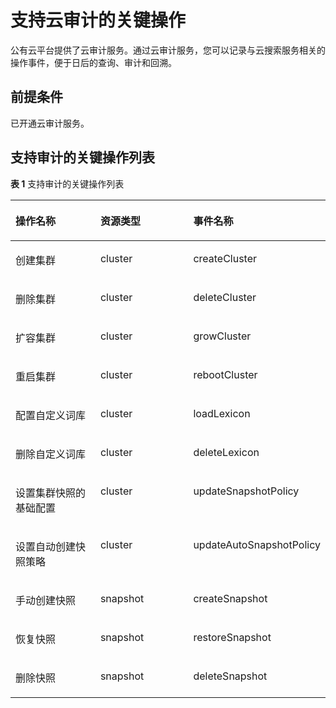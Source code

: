# 支持云审计的关键操作<a name="css_01_0050"></a>

公有云平台提供了云审计服务。通过云审计服务，您可以记录与云搜索服务相关的操作事件，便于日后的查询、审计和回溯。

## 前提条件<a name="section1294215503448"></a>

已开通云审计服务。

## 支持审计的关键操作列表<a name="section1929413643210"></a>

**表 1**  支持审计的关键操作列表

<a name="table4269161914718"></a>
<table><thead align="left"><tr id="row1226931920470"><th class="cellrowborder" valign="top" width="33.33333333333333%" id="mcps1.2.4.1.1"><p id="p1726971910478"><a name="p1726971910478"></a><a name="p1726971910478"></a>操作名称</p>
</th>
<th class="cellrowborder" valign="top" width="33.33333333333333%" id="mcps1.2.4.1.2"><p id="p18269101964712"><a name="p18269101964712"></a><a name="p18269101964712"></a>资源类型</p>
</th>
<th class="cellrowborder" valign="top" width="33.33333333333333%" id="mcps1.2.4.1.3"><p id="p9269101924714"><a name="p9269101924714"></a><a name="p9269101924714"></a>事件名称</p>
</th>
</tr>
</thead>
<tbody><tr id="row9269191904711"><td class="cellrowborder" valign="top" width="33.33333333333333%" headers="mcps1.2.4.1.1 "><p id="p119147155417"><a name="p119147155417"></a><a name="p119147155417"></a>创建集群</p>
</td>
<td class="cellrowborder" valign="top" width="33.33333333333333%" headers="mcps1.2.4.1.2 "><p id="p119577547"><a name="p119577547"></a><a name="p119577547"></a>cluster</p>
</td>
<td class="cellrowborder" valign="top" width="33.33333333333333%" headers="mcps1.2.4.1.3 "><p id="p1914718543"><a name="p1914718543"></a><a name="p1914718543"></a>createCluster</p>
</td>
</tr>
<tr id="row202699195472"><td class="cellrowborder" valign="top" width="33.33333333333333%" headers="mcps1.2.4.1.1 "><p id="p1991478543"><a name="p1991478543"></a><a name="p1991478543"></a>删除集群</p>
</td>
<td class="cellrowborder" valign="top" width="33.33333333333333%" headers="mcps1.2.4.1.2 "><p id="p891579547"><a name="p891579547"></a><a name="p891579547"></a>cluster</p>
</td>
<td class="cellrowborder" valign="top" width="33.33333333333333%" headers="mcps1.2.4.1.3 "><p id="p796710542"><a name="p796710542"></a><a name="p796710542"></a>deleteCluster</p>
</td>
</tr>
<tr id="row132691019134716"><td class="cellrowborder" valign="top" width="33.33333333333333%" headers="mcps1.2.4.1.1 "><p id="p4916711546"><a name="p4916711546"></a><a name="p4916711546"></a>扩容集群</p>
</td>
<td class="cellrowborder" valign="top" width="33.33333333333333%" headers="mcps1.2.4.1.2 "><p id="p291473545"><a name="p291473545"></a><a name="p291473545"></a>cluster</p>
</td>
<td class="cellrowborder" valign="top" width="33.33333333333333%" headers="mcps1.2.4.1.3 "><p id="p14912717548"><a name="p14912717548"></a><a name="p14912717548"></a>growCluster</p>
</td>
</tr>
<tr id="row1226931910475"><td class="cellrowborder" valign="top" width="33.33333333333333%" headers="mcps1.2.4.1.1 "><p id="p169107165416"><a name="p169107165416"></a><a name="p169107165416"></a>重启集群</p>
</td>
<td class="cellrowborder" valign="top" width="33.33333333333333%" headers="mcps1.2.4.1.2 "><p id="p1899745419"><a name="p1899745419"></a><a name="p1899745419"></a>cluster</p>
</td>
<td class="cellrowborder" valign="top" width="33.33333333333333%" headers="mcps1.2.4.1.3 "><p id="p209117205416"><a name="p209117205416"></a><a name="p209117205416"></a>rebootCluster</p>
</td>
</tr>
<tr id="row172695198478"><td class="cellrowborder" valign="top" width="33.33333333333333%" headers="mcps1.2.4.1.1 "><p id="p122691919144717"><a name="p122691919144717"></a><a name="p122691919144717"></a>配置自定义词库</p>
</td>
<td class="cellrowborder" valign="top" width="33.33333333333333%" headers="mcps1.2.4.1.2 "><p id="p17269131910477"><a name="p17269131910477"></a><a name="p17269131910477"></a>cluster</p>
</td>
<td class="cellrowborder" valign="top" width="33.33333333333333%" headers="mcps1.2.4.1.3 "><p id="p152691198473"><a name="p152691198473"></a><a name="p152691198473"></a>loadLexicon</p>
</td>
</tr>
<tr id="row1588020015214"><td class="cellrowborder" valign="top" width="33.33333333333333%" headers="mcps1.2.4.1.1 "><p id="p1788060135211"><a name="p1788060135211"></a><a name="p1788060135211"></a>删除自定义词库</p>
</td>
<td class="cellrowborder" valign="top" width="33.33333333333333%" headers="mcps1.2.4.1.2 "><p id="p4880130205213"><a name="p4880130205213"></a><a name="p4880130205213"></a>cluster</p>
</td>
<td class="cellrowborder" valign="top" width="33.33333333333333%" headers="mcps1.2.4.1.3 "><p id="p588010065219"><a name="p588010065219"></a><a name="p588010065219"></a>deleteLexicon</p>
</td>
</tr>
<tr id="row82091038523"><td class="cellrowborder" valign="top" width="33.33333333333333%" headers="mcps1.2.4.1.1 "><p id="p620910345218"><a name="p620910345218"></a><a name="p620910345218"></a>设置集群快照的基础配置</p>
</td>
<td class="cellrowborder" valign="top" width="33.33333333333333%" headers="mcps1.2.4.1.2 "><p id="p720911335214"><a name="p720911335214"></a><a name="p720911335214"></a>cluster</p>
</td>
<td class="cellrowborder" valign="top" width="33.33333333333333%" headers="mcps1.2.4.1.3 "><p id="p132091632524"><a name="p132091632524"></a><a name="p132091632524"></a>updateSnapshotPolicy</p>
</td>
</tr>
<tr id="row63504515528"><td class="cellrowborder" valign="top" width="33.33333333333333%" headers="mcps1.2.4.1.1 "><p id="p93502505212"><a name="p93502505212"></a><a name="p93502505212"></a>设置自动创建快照策略</p>
</td>
<td class="cellrowborder" valign="top" width="33.33333333333333%" headers="mcps1.2.4.1.2 "><p id="p1235016565220"><a name="p1235016565220"></a><a name="p1235016565220"></a>cluster</p>
</td>
<td class="cellrowborder" valign="top" width="33.33333333333333%" headers="mcps1.2.4.1.3 "><p id="p535015165219"><a name="p535015165219"></a><a name="p535015165219"></a>updateAutoSnapshotPolicy</p>
</td>
</tr>
<tr id="row17755199175217"><td class="cellrowborder" valign="top" width="33.33333333333333%" headers="mcps1.2.4.1.1 "><p id="p37552917527"><a name="p37552917527"></a><a name="p37552917527"></a>手动创建快照</p>
</td>
<td class="cellrowborder" valign="top" width="33.33333333333333%" headers="mcps1.2.4.1.2 "><p id="p375599115220"><a name="p375599115220"></a><a name="p375599115220"></a>snapshot</p>
</td>
<td class="cellrowborder" valign="top" width="33.33333333333333%" headers="mcps1.2.4.1.3 "><p id="p157553995215"><a name="p157553995215"></a><a name="p157553995215"></a>createSnapshot</p>
</td>
</tr>
<tr id="row597411148525"><td class="cellrowborder" valign="top" width="33.33333333333333%" headers="mcps1.2.4.1.1 "><p id="p4974151419527"><a name="p4974151419527"></a><a name="p4974151419527"></a>恢复快照</p>
</td>
<td class="cellrowborder" valign="top" width="33.33333333333333%" headers="mcps1.2.4.1.2 "><p id="p10999834177"><a name="p10999834177"></a><a name="p10999834177"></a>snapshot</p>
</td>
<td class="cellrowborder" valign="top" width="33.33333333333333%" headers="mcps1.2.4.1.3 "><p id="p6974191416525"><a name="p6974191416525"></a><a name="p6974191416525"></a>restoreSnapshot</p>
</td>
</tr>
<tr id="row16412205214"><td class="cellrowborder" valign="top" width="33.33333333333333%" headers="mcps1.2.4.1.1 "><p id="p66151220527"><a name="p66151220527"></a><a name="p66151220527"></a>删除快照</p>
</td>
<td class="cellrowborder" valign="top" width="33.33333333333333%" headers="mcps1.2.4.1.2 "><p id="p7701266177"><a name="p7701266177"></a><a name="p7701266177"></a>snapshot</p>
</td>
<td class="cellrowborder" valign="top" width="33.33333333333333%" headers="mcps1.2.4.1.3 "><p id="p18631218522"><a name="p18631218522"></a><a name="p18631218522"></a>deleteSnapshot</p>
</td>
</tr>
</tbody>
</table>

